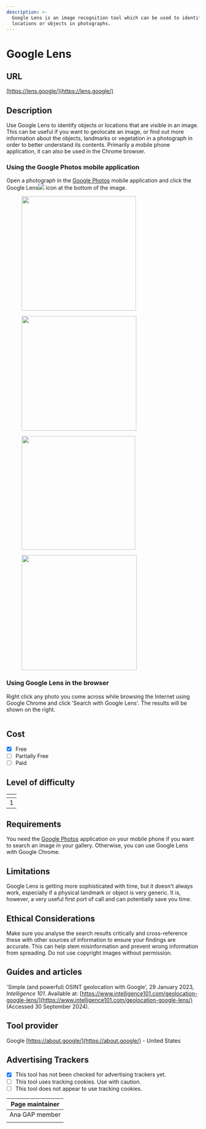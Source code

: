 ```yaml
---
description: >-
  Google Lens is an image recognition tool which can be used to identify
  locations or objects in photographs.
---
```


# Google Lens

## URL

[https://lens.google/](https://lens.google/)

## Description

Use Google Lens to identify objects or locations that are visible in an image. This can be useful if you want to geolocate an image, or find out more information about the objects, landmarks or vegetation in a photograph in order to better understand its contents. Primarily a mobile phone application, it can also be used in the Chrome browser.&#x20;

### Using the Google Photos mobile application&#x20;

Open a photograph in the [Google Photos](https://play.google.com/store/apps/details?id=com.google.android.apps.photos) mobile application and click the Google Lens![](<.gitbook/assets/image (3).png>)  icon at the bottom of the image.&#x20;

<div align="left">

<figure><img src=".gitbook/assets/image.png" alt="" width="298"><figcaption></figcaption></figure>

 

<figure><img src=".gitbook/assets/2.PNG" alt="" width="299"><figcaption></figcaption></figure>

</div>

<div align="left">

<figure><img src=".gitbook/assets/3.PNG" alt="" width="296"><figcaption></figcaption></figure>

 

<figure><img src=".gitbook/assets/4.PNG" alt="" width="300"><figcaption></figcaption></figure>

</div>

### Using Google Lens in the browser&#x20;

Right click any photo you come across while browsing the Internet using Google Chrome and click 'Search with Google Lens'. The results will be shown on the right.&#x20;

<figure><img src=".gitbook/assets/image (6).png" alt=""><figcaption></figcaption></figure>

## Cost

* [x] Free
* [ ] Partially Free
* [ ] Paid

## Level of difficulty

<table><thead><tr><th data-type="rating" data-max="5"></th></tr></thead><tbody><tr><td>1</td></tr></tbody></table>

## Requirements

You need the [Google Photos](https://play.google.com/store/apps/details?id=com.google.android.apps.photos) application on your mobile phone if you want to search an image in your gallery. Otherwise, you can use Google Lens with Google Chrome.

## Limitations

Google Lens is getting more sophisticated with time, but it doesn't always work, especially if a physical landmark or object is very generic. It is, however, a very useful first port of call and can potentially  save you time.

## Ethical Considerations

Make sure you analyse the search results critically and cross-reference these with other sources of information to ensure your findings are accurate. This can help stem misinformation and prevent wrong information from spreading. Do not use copyright images without permission.&#x20;

## Guides and articles

'Simple (and powerful) OSINT geolocation with Google', 29 January 2023, _Intelligence 101_. Available at: [https://www.intelligence101.com/geolocation-google-lens/](https://www.intelligence101.com/geolocation-google-lens/) (Accessed 30 September 2024).

## Tool provider

Google [https://about.google/](https://about.google/) - United States

## Advertising Trackers

* [x] This tool has not been checked for advertising trackers yet.
* [ ] This tool uses tracking cookies. Use with caution.
* [ ] This tool does not appear to use tracking cookies.

| Page maintainer |
| --------------- |
| Ana GAP member  |
|                 |
